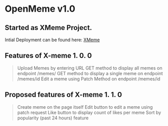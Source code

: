 # OpenMeme v1.0
## Started as XMeme Project.
Intial Deployment can be found here: [XMeme](https://memextream.netlify.app/)

## Features of X-meme 1. 0. 0
> Upload Memes by entering URL
> GET method to display all memes on endpoint /memes/
> GET method to display a single meme on endpoint /memes/id
> Edit a meme using Patch Method on endpoint /memes/id

## Proposed features of X-meme 1. 1. 0
> Create meme on the page itself
> Edit button to edit a meme using patch request
> Like button to display count of likes per meme
> Sort by popularity (past 24 hours) feature
